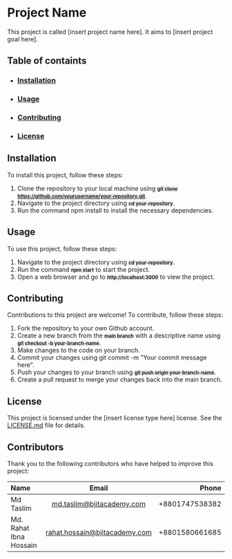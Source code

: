<style>
    .backg{
        background-color: rgba(225,225,225,50%);
        font-size:80%;
        font-weight:bold;
    }
    </style>
    
# Project Name
This project is called [insert project name here]. It aims to [insert project goal here].

## Table of containts

- ### <u>[Installation](google.com)</u>
- ### <u>[Usage](google.com)</u>
- ### <u>[Contributing](google.com)</u> 
- ### <u> [License](google.com)</u>

## Installation
To install this project, follow these steps:
1. Clone the repository to your local machine using <span class="backg"> git clone </span>
 <span class="backg"> https://github.com/yourusername/your-repository.git</span>.
1. Navigate to the project directory using <span class="backg">cd your-repository</span>.
2. Run the command npm install to install the necessary dependencies.

## Usage
To use this project, follow these steps:

1. Navigate to the project directory using <span class="backg">cd your-repository</span>.
2. Run the command <span class="backg">npm start</span> to start the project.
3. Open a web browser and go to <span class="backg">http://localhost:3000</span> to view the project.

## Contributing
Contributions to this project are welcome! To contribute, follow these steps:

1. Fork the repository to your own Github account.
2. Create a new branch from the <span class="backg">main branch</span> with a descriptive name using <span class="backg">git
checkout -b your-branch-name</span>.
3. Make changes to the code on your branch.
4. Commit your changes using git commit -m "Your commit message here".
5. Push your changes to your branch using <span class="backg">git push origin your-branch-name</span>.
6. Create a pull request to merge your changes back into the main branch.

## License
This project is licensed under the [insert license type here] license. See the 
[LICENSE.md](https://github.com/uksaha77/recipe-hub) file for details.
## Contributors
Thank you to the following contributors who have helped to improve this project:

|Name | Email | Phone |
|:-----|:-------:|-------:|
|Md Taslim| md.taslim@bjitacademy.com| +8801747538382|
|Md. Rahat Ibna Hossain| rahat.hossain@bjitacademy.com|+8801580661685|

